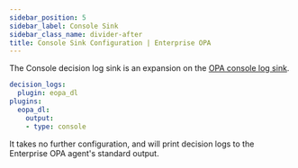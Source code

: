 ```yaml
---
sidebar_position: 5
sidebar_label: Console Sink
sidebar_class_name: divider-after
title: Console Sink Configuration | Enterprise OPA
---
```


The Console decision log sink is an expansion on the [OPA console log sink](https://www.openpolicyagent.org/docs/management-decision-logs/#local-decision-logs).

```yaml
decision_logs:
  plugin: eopa_dl
plugins:
  eopa_dl:
    output:
    - type: console
```

It takes no further configuration, and will print decision logs to
the Enterprise OPA agent's standard output.
